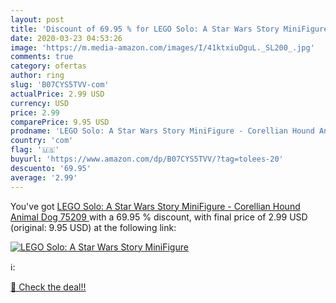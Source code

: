```yaml
---
layout: post
title: 'Discount of 69.95 % for LEGO Solo: A Star Wars Story MiniFigure '
date: 2020-03-23 04:53:26
image: 'https://m.media-amazon.com/images/I/41ktxiuDguL._SL200_.jpg'
comments: true
category: ofertas
author: ring
slug: 'B07CYS5TVV-com'
actualPrice: 2.99 USD
currency: USD
price: 2.99
comparePrice: 9.95 USD
prodname: 'LEGO Solo: A Star Wars Story MiniFigure - Corellian Hound Animal Dog  75209 '
country: 'com'
flag: '🇺🇸'
buyurl: 'https://www.amazon.com/dp/B07CYS5TVV/?tag=tolees-20'
descuento: '69.95'
average: '2.99'
---
```


You've got [LEGO Solo: A Star Wars Story MiniFigure - Corellian Hound Animal Dog  75209 ](https://www.amazon.com/dp/B07CYS5TVV/?tag=tolees-20) with a  69.95 % discount, with final price of 2.99 USD (original: 9.95 USD) at the following link:

[![LEGO Solo: A Star Wars Story MiniFigure ](https://m.media-amazon.com/images/I/41ktxiuDguL._SL200_.jpg)](https://www.amazon.com/dp/B07CYS5TVV/?tag=tolees-20)

ℹ️:


[🛒 Check the deal!!](https://www.amazon.com/dp/B07CYS5TVV/?tag=tolees-20)
